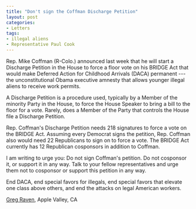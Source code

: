 ```yaml
---
title: "Don't sign the Coffman Discharge Petition"
layout: post
categories:
- Letters
tags:
- illegal aliens
- Representative Paul Cook
---
```


Rep. Mike Coffman (R-Colo.) announced last week that he will start a Discharge Petition in the House to force a floor vote on his BRIDGE Act that would make Deferred Action for Childhood Arrivals (DACA) permanent --- the unconstitutional Obama executive amnesty that allows younger illegal aliens to receive work permits.

A Discharge Petition is a procedure used, typically by a Member of the minority Party in the House, to force the House Speaker to bring a bill to the floor for a vote. Rarely, does a Member of the Party that controls the House file a Discharge Petition.

Rep. Coffman's Discharge Petition needs 218 signatures to force a vote on the BRIDGE Act. Assuming every Democrat signs the petition, Rep. Coffman also would need 22 Republicans to sign on to force a vote. The BRIDGE Act currently has 12 Republican cosponsors in addition to Coffman.

I am writing to urge you: Do not sign Coffman's petition. Do not cosponsor it, or support it in any way. Talk to your fellow representatives and urge them not to cosponsor or support this petition in any way.

End DACA, end special favors for illegals, end special favors that elevate one class above others, and end the attacks on legal American workers.

[Greg Raven](https://www.gregraven.org/), Apple Valley, CA